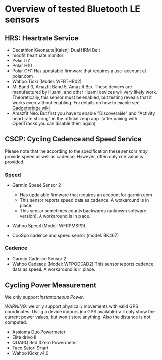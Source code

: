 # Overview of tested Bluetooth LE sensors

## HRS: Heartrate Service

* Decathlon|Geonaute|Kalenji Dual HRM Belt
* moofit heart rate monitor
* Polar H7
* Polar H10
* Polar OH1
  Has updatable firmware that requires a user account at polar.com
* Wahoo Tickr (Model: WFBTHR02)
* Mi Band 3, Amazfit Band 5, Amazfit Bip. These devices are manufactured by Huami, and other Huami devices will very likely work. Theoretically, this sensor must be enabled, but testing reveals that it works even without enabling. For details on how to enable see [Gadgetbridge wiki](https://codeberg.org/Freeyourgadget/Gadgetbridge/wiki/Huami-Heartrate-measurement#bluetooth-heart-rate-sensor)
* Amazfit Neo. But first you have to enable "Discoverable" and "Activity heart rate sharing" in the official Zepp app. (after pairing with OpenTracks you can disable them again)

## CSCP: Cycling Cadence and Speed Service

Please note that the according to the specification these sensors _may_ provide speed as well as cadence.
However, often only one value is provided.

### Speed

* Garmin Speed Sensor 2
  * Has updatable firmware that requires an account for garmin.com
  * This sensor reports speed data as cadence.
    A workaround is in place.
  * This sensor sometimes counts backwards (unknown software version).
    A workaround is in place.

* Wahoo Speed (Model: WFRPMSPD)

* CooSpo cadence and speed sensor (model: BK467)

### Cadence

* Garmin Cadence Sensor 2
* Wahoo Cadence (Model: WFPODCAD2)
  This sensor reports cadence data as speed.
  A workaround is in place.

## Cycling Power Measurement

We only support _Instantaneous Power_.

_WARNING_: we only support physically movements with valid GPS coordinates.
Using a device indoors (no GPS available) will only show the current power values, but won't store anything.
Also the distance is not computed.

* Assioma Duo Powermeter
* Elite drivo II
* QUARQ Red DZero Powermeter
* Tacx Satori Smart
* Wahoo Kickr v4.0

